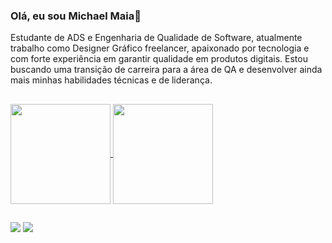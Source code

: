 ### Olá, eu sou Michael Maia👋

Estudante de ADS e Engenharia de Qualidade de Software, atualmente trabalho como Designer Gráfico freelancer, apaixonado por tecnologia e com forte experiência em garantir qualidade em produtos digitais. Estou buscando uma transição de carreira para a área de QA e desenvolver ainda mais minhas habilidades técnicas e de liderança.

##

<a href="https://github.com/qamichaelmaia">
  <img height=160 align="center" src="https://github-readme-stats.vercel.app/api?username=qamichaelmaia&show_icons=true&theme=dark" />
</a>
<a href="https://github.com/anuraghazra/convoychat">
  <img height=160 align="center" src="https://github-readme-stats.vercel.app/api/top-langs?username=qamichaelmaia&layout=compact&langs_count=8&card_width=320&theme=dark" />
</a>

##

<div>
<a href= "mailto: contatomichaelmaia@gmail.com"><img src="https://img.shields.io/badge/Gmail-D14836?style=for-the-badge&logo=gmail&logoColor=white"></a>
<a href= "https://www.linkedin.com/in/qamichael/" target = _blank><img src="https://img.shields.io/badge/LinkedIn-0077B5?style=for-the-badge&logo=linkedin&logoColor=white target = _blank "></a>
</div>


